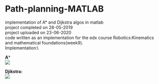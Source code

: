 # Path-planning-MATLAB
implementation of A* and Dijkstra algos in matlab\
project completed on 28-05-2019\
project uploaded on 23-06-2020\
code written as an implementation for the edx course Robotics:Kinematics and mathematical foundations(week9).\
Implementation:\

**A***<br/>
![](https://github.com/satyamgupta2708/Path-planning-MATLAB/blob/master/algos_gifs/A*.gif)<br/>

**Djikstra:**<br/>
![](https://github.com/satyamgupta2708/Path-planning-MATLAB/blob/master/algos_gifs/Dijkstra.gif)
